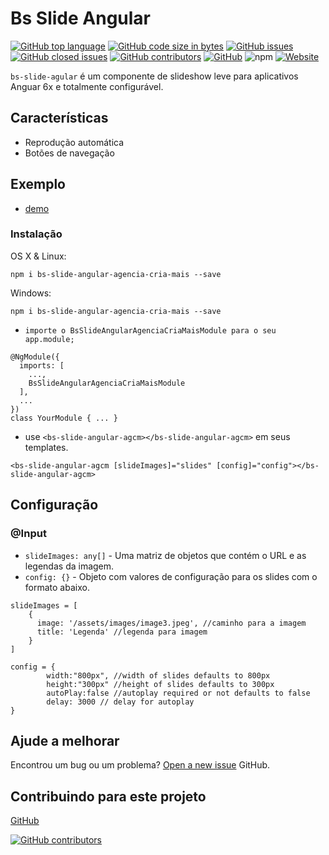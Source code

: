 # Bs Slide Angular

[![GitHub top language](https://img.shields.io/github/languages/top/JeanPaulll/bs-slide-angular-agenciacriamais.svg)]()
[![GitHub code size in bytes](https://img.shields.io/github/languages/code-size/JeanPaulll/bs-slide-angular-agenciacriamais.svg)]()
[![GitHub issues](https://img.shields.io/github/issues/JeanPaulll/bs-slide-angular-agenciacriamais.svg)]()
[![GitHub closed issues](https://img.shields.io/github/issues-closed/JeanPaulll/bs-slide-angular-agenciacriamais.svg)]()
[![GitHub contributors](https://img.shields.io/github/contributors/JeanPaulll/bs-slide-angular-agenciacriamais.svg)]()
[![GitHub](https://img.shields.io/github/license/mashape/apistatus.svg)](https://github.com/JeanPaulll/bs-slide-angular-agenciacriamais)
![npm](https://img.shields.io/npm/v/bs-slide-angular-agencia-cria-mais.svg)
[![Website](https://img.shields.io/website-up-down-green-red/http/shields.io.svg?label=agenciacriamais)](http://www.agenciacriamais.com.br)

`bs-slide-agular` é um componente de slideshow leve para aplicativos Anguar 6x e totalmente configurável.
## Características
* Reprodução automática
* Botões de navegação

## Exemplo

* [demo](https://JeanPaulll.github.io/bs-slide-angular-agenciacriamais/)

### Instalação
OS X & Linux:
````
npm i bs-slide-angular-agencia-cria-mais --save
````
Windows:
````
npm i bs-slide-angular-agencia-cria-mais --save
````
* `importe o BsSlideAngularAgenciaCriaMaisModule para o seu app.module;`
`````
@NgModule({
  imports: [
    ...,
    BsSlideAngularAgenciaCriaMaisModule
  ],
  ...
})
class YourModule { ... }
`````
* use `<bs-slide-angular-agcm></bs-slide-angular-agcm>` em seus templates.

````
<bs-slide-angular-agcm [slideImages]="slides" [config]="config"></bs-slide-angular-agcm>
````

## Configuração

### @Input

* `slideImages: any[]` - Uma matriz de objetos que contém o URL e as legendas da imagem.
* `config: {}` - Objeto com valores de configuração para os slides com o formato abaixo.

````
slideImages = [
    {
      image: '/assets/images/image3.jpeg', //caminho para a imagem
      title: 'Legenda' //legenda para imagem
    }
]
````
````
config = {
        width:"800px", //width of slides defaults to 800px
        height:"300px" //height of slides defaults to 300px
        autoPlay:false //autoplay required or not defaults to false
        delay: 3000 // delay for autoplay
}
````

## Ajude a melhorar

Encontrou um bug ou um problema? [Open a new issue](https://github.com/JeanPaulll/bs-slide-angular-agenciacriamais/issues)  GitHub.


## Contribuindo para este projeto
[GitHub](https://github.com/JeanPaulll/bs-slide-angular-agenciacriamais)

[![GitHub contributors](https://img.shields.io/github/contributors/JeanPaulll/bs-slide-angular-agenciacriamais.svg)]()


